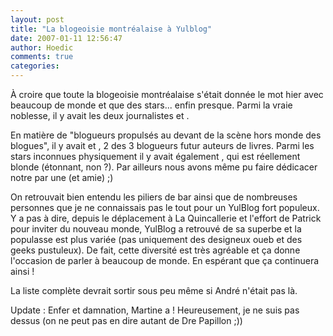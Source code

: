 ```yaml
---
layout: post
title: "La blogeoisie montréalaise à Yulblog"
date: 2007-01-11 12:56:47
author: Hoedic
comments: true
categories: 
---
```



À croire que toute la blogeoisie montréalaise s'était donnée le mot hier avec beaucoup de monde et que des stars... enfin presque. Parmi la vraie noblesse, il y avait les deux journalistes  et .

En matière de "blogueurs propulsés au devant de la scène hors monde des blogues", il y avait  et , 2 des 3 blogueurs futur auteurs de livres. Parmi les stars inconnues physiquement il y avait également , qui est réellement blonde (étonnant, non ?). Par ailleurs nous avons même pu faire dédicacer notre  par une  (et amie) ;)

On retrouvait bien entendu les piliers de bar ainsi que de nombreuses personnes que je ne connaissais pas le tout pour un YulBlog fort populeux. Y a pas à dire, depuis le déplacement à La Quincallerie et l'effort de Patrick pour inviter du nouveau monde, YulBlog a retrouvé de sa superbe et la populasse est plus variée (pas uniquement des designeux oueb et des geeks pustuleux). De fait, cette diversité est très agréable et ça donne l'occasion de parler à beaucoup de monde. En espérant que ça continuera ainsi !

La liste complète devrait sortir sous peu même si André n'était pas là.

Update : Enfer et damnation, Martine a  ! Heureusement, je ne suis pas dessus (on ne peut pas en dire autant de Dre Papillon ;))